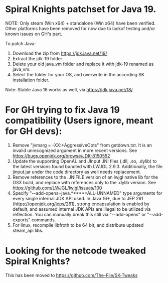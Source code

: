 # Spiral Knights patchset for Java 19.

NOTE: Only steam (Win x64) + standalone (Win x64) have been verified.
Other platforms have been removed for now due to lackof testing and/or known issues on GH's part.

To patch Java:
1. Download the zip from https://jdk.java.net/19/
2. Extract the jdk-19 folder
3. Delete your old java_vm folder and replace it with jdk-19 renamed as java_vm.
4. Select the folder for your OS, and overwrite in the according SK installation folder.

Note: Stable Java 18 works as well, via https://jdk.java.net/18/.

# For GH trying to fix Java 19 compatibility (Users ignore, meant for GH devs):

1. Remove "jvmarg = -XX:+AggressiveOpts" from getdown.txt. It is an invalid unrecognized argument in more recent versions.
See https://bugs.openjdk.org/browse/JDK-8150552
2. Update the supporting OpenAL and JInput JNI files (.dll, .so, .dylib) to the latest versions found bundled with LWJGL 2.9.3. Additionally, the file jinput.jar under the code directory as well needs replacement.
3. Remove references to the .JNIFILE version of an lwjgl native lib for the OSX build, and replace with references only to the .dylib version.
See https://github.com/LWJGL/lwjgl/issues/100
4. Specify "--add-opens=java.*****=ALL-UNNAMED" type arguments for every single internal JDK API used.
In Java 16+, due to JEP 261 (https://openjdk.org/jeps/261), strong encapsulation is enabled by default,
and assumed internal JDK APIs are illegal to be utilized via reflection. You can manually break this still 
via "--add-opens" or "--add-exports" commands.
5. For linux, recompile libfroth to be 64 bit, and distribute updated steam_api libs.

# Looking for the netcode tweaked Spiral Knights?

 This has been moved to https://github.com/The-File/SK-Tweaks
